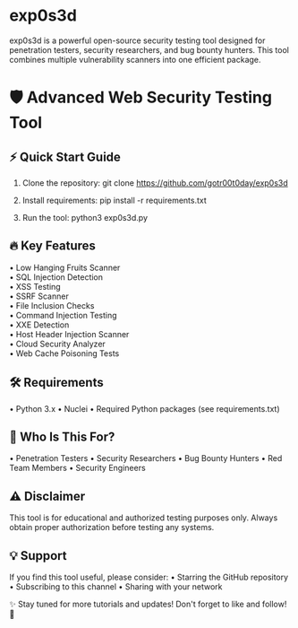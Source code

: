 # exp0s3d
exp0s3d is a powerful open-source security testing tool designed for penetration testers, security researchers, and bug bounty hunters. This tool combines multiple vulnerability scanners into one efficient package.

🛡️ Advanced Web Security Testing Tool
==================================================

⚡ Quick Start Guide
------------------
1. Clone the repository:
   git clone https://github.com/gotr00t0day/exp0s3d

2. Install requirements:
   pip install -r requirements.txt

3. Run the tool:
   python3 exp0s3d.py

🔥 Key Features
-------------
• Low Hanging Fruits Scanner<br>
• SQL Injection Detection<br>
• XSS Testing<br>
• SSRF Scanner<br>
• File Inclusion Checks<br>
• Command Injection Testing<br>
• XXE Detection<br>
• Host Header Injection Scanner<br>
• Cloud Security Analyzer<br>
• Web Cache Poisoning Tests<br>

🛠️ Requirements
-------------
• Python 3.x
• Nuclei
• Required Python packages (see requirements.txt)

🎯 Who Is This For?
----------------
• Penetration Testers
• Security Researchers
• Bug Bounty Hunters
• Red Team Members
• Security Engineers

⚠️ Disclaimer
-----------
This tool is for educational and authorized testing purposes only. Always obtain proper authorization before testing any systems.

💡 Support
--------
If you find this tool useful, please consider:
• Starring the GitHub repository
• Subscribing to this channel
• Sharing with your network

✨ Stay tuned for more tutorials and updates! Don't forget to like and follow! 🔔
